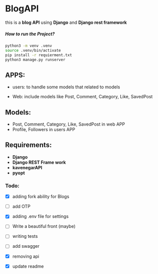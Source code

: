 # BlogAPI
this is a __blog API__  using __Django__  and __Django rest framework__

##### How to run the Project?

```bash
python3 -m venv .venv 
source .venv/bin/activate
pip install -r requierment.txt
python3 manage.py runserver
```
## APPS:

* users: to handle some models that related to models

* Web: include models like Post, Comment, Category, Like, SavedPost


## Models:
* Post, Comment, Category, Like, SavedPost  in web APP
* Profile, Followers in users APP

## Requirements:
- __Django__
- __Django REST Frame work__ 
- __kavenegarAPI__
- __pyopt__


### Todo:
- [x] adding fork ability for Blogs
- [ ] add OTP
- [x] adding .env file for settings
- [ ] Write  a beautiful front (maybe)
- [ ] writing tests
- [ ] add swagger
- [x] removing api 
- [x] update readme

